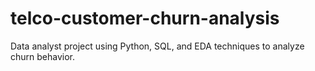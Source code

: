 # telco-customer-churn-analysis
Data analyst project using Python, SQL, and EDA techniques to analyze churn behavior.
